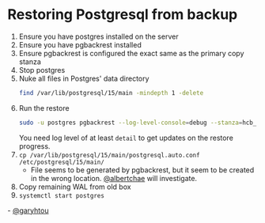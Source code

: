 # Restoring Postgresql from backup
1. Ensure you have postgres installed on the server
2. Ensure you have pgbackrest installed
3. Ensure pgbackrest is configured the exact same as the primary
   copy stanza
4. Stop postgres
5. Nuke all files in Postgres' data directory
   ```bash
   find /var/lib/postgresql/15/main -mindepth 1 -delete
   ```
6. Run the restore
   ```bash
   sudo -u postgres pgbackrest --log-level-console=debug --stanza=hcb_production restore
   ```
   You need log level of at least `detail` to get updates on the restore progress.
7. `cp /var/lib/postgresql/15/main/postgresql.auto.conf /etc/postgresql/15/main/`
   - File seems to be generated by pgbackrest, but it seem to be created in the wrong location. [@albertchae](https://github.com/albertchae) will investigate.
8. Copy remaining WAL from old box
9. `systemctl start postgres`

\- [@garyhtou](https://garytou.com)
